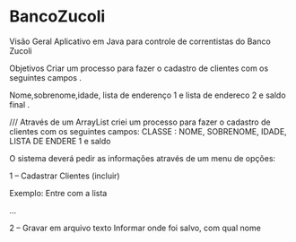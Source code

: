 # BancoZucoli

Visão Geral
Aplicativo em Java para controle de correntistas do Banco Zucoli 

Objetivos
Criar um processo para fazer o cadastro de clientes com os seguintes campos .

Nome,sobrenome,idade, lista de enderenço 1  e  lista de endereco 2  e  saldo final
.


///
Através de um ArrayList criei um processo para fazer o cadastro de clientes com os seguintes campos:
CLASSE :  NOME, SOBRENOME, IDADE, LISTA DE ENDERE 1 e saldo 

O sistema deverá pedir as informações através de um menu de opções:

1 – Cadastrar Clientes (incluir) 

Exemplo:
Entre com a lista


...

2  – Gravar em arquivo texto
Informar onde foi salvo, com qual nome


